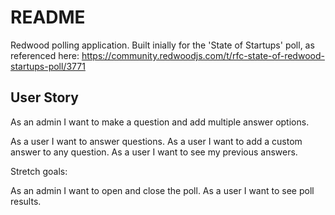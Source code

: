 # README

Redwood polling application. Built inially for the 'State of Startups' poll, as referenced here: https://community.redwoodjs.com/t/rfc-state-of-redwood-startups-poll/3771

## User Story

As an admin I want to make a question and add multiple answer options.

As a user I want to answer questions.
As a user I want to add a custom answer to any question.
As a user I want to see my previous answers.


Stretch goals:

As an admin I want to open and close the poll.
As a user I want to see poll results.
